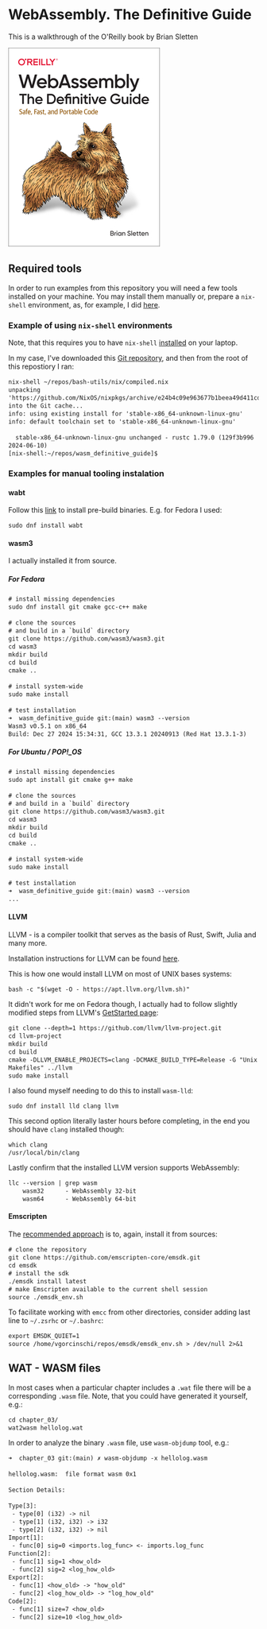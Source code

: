 # WebAssembly. The Definitive Guide

This is a walkthrough of the O'Reilly book by Brian Sletten

![WebAssembly the Definitive Guide](images/wasm_book.png)

## Required tools

In order to run examples from this repository you will need a few tools installed on your machine. You may install them manually
or, prepare a `nix-shell` environment, as, for example, I did [here](https://github.com/vasigorc/bash-utils/blob/main/nix/compiled-module.nix).

### Example of using `nix-shell` environments

Note, that this requires you to have `nix-shell` [installed](https://nixos.org/download/) on your laptop.

In my case, I've downloaded this [Git repository](https://github.com/vasigorc/bash-utils), and then from the root of this repostiory I ran:

```shell
nix-shell ~/repos/bash-utils/nix/compiled.nix
unpacking 'https://github.com/NixOS/nixpkgs/archive/e24b4c09e963677b1beea49d411cd315a024ad3a.tar.gz' into the Git cache...
info: using existing install for 'stable-x86_64-unknown-linux-gnu'
info: default toolchain set to 'stable-x86_64-unknown-linux-gnu'

  stable-x86_64-unknown-linux-gnu unchanged - rustc 1.79.0 (129f3b996 2024-06-10)
[nix-shell:~/repos/wasm_definitive_guide]$
```

### Examples for manual tooling instalation

#### wabt

Follow this [link](https://github.com/WebAssembly/wabt?tab=readme-ov-file#installing-prebuilt-binaries) to install
pre-build binaries. E.g. for Fedora I used:

```shell
sudo dnf install wabt
```

#### wasm3

I actually installed it from source.

##### For Fedora

```shell
# install missing dependencies
sudo dnf install git cmake gcc-c++ make

# clone the sources
# and build in a `build` directory
git clone https://github.com/wasm3/wasm3.git
cd wasm3
mkdir build
cd build
cmake ..

# install system-wide
sudo make install

# test installation
➜  wasm_definitive_guide git:(main) wasm3 --version                               
Wasm3 v0.5.1 on x86_64
Build: Dec 27 2024 15:34:31, GCC 13.3.1 20240913 (Red Hat 13.3.1-3)
```

##### For Ubuntu / POP!_OS


```shell
# install missing dependencies
sudo apt install git cmake g++ make

# clone the sources
# and build in a `build` directory
git clone https://github.com/wasm3/wasm3.git
cd wasm3
mkdir build
cd build
cmake ..

# install system-wide
sudo make install

# test installation
➜  wasm_definitive_guide git:(main) wasm3 --version                               
...
```

#### LLVM

LLVM - is a compiler toolkit that serves as the basis of Rust, Swift, Julia and many more.

Installation instructions for LLVM can be found [here](https://apt.llvm.org/).

This is how one would install LLVM on most of UNIX bases systems:

```shell
bash -c "$(wget -O - https://apt.llvm.org/llvm.sh)"
```

It didn't work for me on Fedora though, I actually had to follow slightly modified steps from LLVM's [GetStarted page](https://clang.llvm.org/get_started.html):

```shell
git clone --depth=1 https://github.com/llvm/llvm-project.git
cd llvm-project
mkdir build
cd build
cmake -DLLVM_ENABLE_PROJECTS=clang -DCMAKE_BUILD_TYPE=Release -G "Unix Makefiles" ../llvm
sudo make install
```

I also found myself needing to do this to install `wasm-lld`:

```shell
sudo dnf install lld clang llvm
```

This second option literally laster hours before completing, in the end you should have `clang` installed though:

```shell
which clang
/usr/local/bin/clang
```

Lastly confirm that the installed LLVM version supports WebAssembly:

```shell
llc --version | grep wasm
    wasm32      - WebAssembly 32-bit
    wasm64      - WebAssembly 64-bit
```

#### Emscripten 

The [recommended approach](https://emscripten.org/docs/getting_started/downloads.html#installation-instructions-using-the-emsdk-recommended)
is to, again, install it from sources:

```shell
# clone the repository
git clone https://github.com/emscripten-core/emsdk.git
cd emsdk
# install the sdk
./emsdk install latest
# make Emscripten available to the current shell session
source ./emsdk_env.sh
```

To facilitate working with `emcc` from other directories, consider adding last line to `~/.zsrhc` or `~/.bashrc`:

```shell
export EMSDK_QUIET=1
source /home/vgorcinschi/repos/emsdk/emsdk_env.sh > /dev/null 2>&1
```

## WAT - WASM files

In most cases when a particular chapter includes a `.wat` file there will
be a corresponding `.wasm` file. Note, that you could have generated it yourself, e.g.:

```shell
cd chapter_03/
wat2wasm hellolog.wat
```

In order to analyze the binary `.wasm` file, use `wasm-objdump` tool, e.g.:

```shell
➜  chapter_03 git:(main) ✗ wasm-objdump -x hellolog.wasm

hellolog.wasm:  file format wasm 0x1

Section Details:

Type[3]:
 - type[0] (i32) -> nil
 - type[1] (i32, i32) -> i32
 - type[2] (i32, i32) -> nil
Import[1]:
 - func[0] sig=0 <imports.log_func> <- imports.log_func
Function[2]:
 - func[1] sig=1 <how_old>
 - func[2] sig=2 <log_how_old>
Export[2]:
 - func[1] <how_old> -> "how_old"
 - func[2] <log_how_old> -> "log_how_old"
Code[2]:
 - func[1] size=7 <how_old>
 - func[2] size=10 <log_how_old>
 ```
